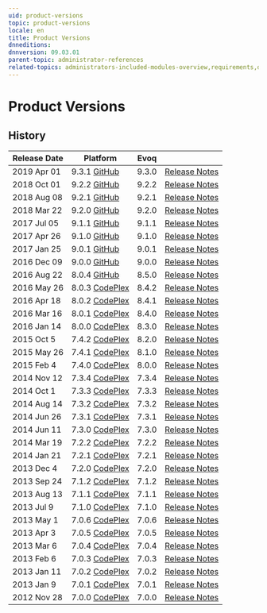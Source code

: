 ```yaml
---
uid: product-versions
topic: product-versions
locale: en
title: Product Versions
dnneditions:
dnnversion: 09.03.01
parent-topic: administrator-references
related-topics: administrators-included-modules-overview,requirements,dnn-overview,control-bar-to-persona-bar,persona-bar-by-role,providers,dnn-license,DNN-security,more-resources
---
```


# Product Versions

## History

|**Release Date**|**Platform**|**Evoq**|  |
|---|---|---|---|
|2019 Apr 01|9.3.1 [GitHub](https://github.com/dnnsoftware/Dnn.Platform/releases/tag/v9.3.1)|9.3.0|[Release Notes](xref:relnotes-2019-apr-03)|
|2018 Oct 01|9.2.2 [GitHub](https://github.com/dnnsoftware/Dnn.Platform/releases/tag/v9.2.2)|9.2.2|[Release Notes](xref:relnotes-2018-oct-01)|
|2018 Aug 08|9.2.1 [GitHub](https://github.com/dnnsoftware/Dnn.Platform/releases/tag/v9.2.1)|9.2.1|[Release Notes](xref:relnotes-2018-aug-08)|
|2018 Mar 22|9.2.0 [GitHub](https://github.com/dnnsoftware/Dnn.Platform/releases/tag/v9.2.0)|9.2.0|[Release Notes](xref:relnotes-2018-mar-22)|
|2017 Jul 05|9.1.1 [GitHub](https://github.com/dnnsoftware/Dnn.Platform/releases/tag/v9.1.1)|9.1.1|[Release Notes](xref:relnotes-2017-jul-05)|
|2017 Apr 26|9.1.0 [GitHub](https://github.com/dnnsoftware/Dnn.Platform/releases/tag/v9.1.0)|9.1.0|[Release Notes](xref:relnotes-2017-apr-26)|
|2017 Jan 25|9.0.1 [GitHub](https://github.com/dnnsoftware/Dnn.Platform/releases/tag/v9.0.1)|9.0.1|[Release Notes](xref:relnotes-2017-jan-25)|
|2016 Dec 09|9.0.0 [GitHub](https://github.com/dnnsoftware/Dnn.Platform/releases/tag/v9.0.0)|9.0.0|[Release Notes](xref:relnotes-2016-dec-09)|
|2016 Aug 22|8.0.4 [GitHub](https://github.com/dnnsoftware/Dnn.Platform/releases/tag/v8.0.4)|8.5.0|[Release Notes](xref:relnotes-2016-aug-22)|
|2016 May 26|8.0.3 [CodePlex](https://dotnetnuke.codeplex.com/releases/view/621771)|8.4.2|[Release Notes](xref:relnotes-2016-may-26)|
|2016 Apr 18|8.0.2 [CodePlex](https://dotnetnuke.codeplex.com/releases/view/620964)|8.4.1|[Release Notes](xref:relnotes-2016-apr-18)|
|2016 Mar 16|8.0.1 [CodePlex](https://dotnetnuke.codeplex.com/releases/view/619412)|8.4.0|[Release Notes](xref:relnotes-2016-mar-16)|
|2016 Jan 14|8.0.0 [CodePlex](https://dotnetnuke.codeplex.com/releases/view/619410)|8.3.0|[Release Notes](xref:relnotes-2016-jan-14)|
|2015 Oct 5|7.4.2 [CodePlex](https://dotnetnuke.codeplex.com/releases/view/617762)|8.2.0|[Release Notes](xref:relnotes-2015-oct-05)|
|2015 May 26|7.4.1 [CodePlex](https://dotnetnuke.codeplex.com/releases/view/615317)|8.1.0|[Release Notes](xref:relnotes-2015-may-26)|
|2015 Feb 4|7.4.0 [CodePlex](https://dotnetnuke.codeplex.com/releases/view/611324)|8.0.0|[Release Notes](xref:relnotes-2015-feb-04)|
|2014 Nov 12|7.3.4 [CodePlex](https://dotnetnuke.codeplex.com/releases/view/137325)|7.3.4|[Release Notes](xref:relnotes-2014-nov-12)|
|2014 Oct 1|7.3.3 [CodePlex](https://dotnetnuke.codeplex.com/releases/view/134695)|7.3.3|[Release Notes](xref:relnotes-2014-oct-01)|
|2014 Aug 14|7.3.2 [CodePlex](https://dotnetnuke.codeplex.com/releases/view/127592)|7.3.2|[Release Notes](xref:relnotes-2014-aug-14)|
|2014 Jun 26|7.3.1 [CodePlex](https://dotnetnuke.codeplex.com/releases/view/123913)|7.3.1|[Release Notes](xref:relnotes-2014-jun-26)|
|2014 Jun 11|7.3.0 [CodePlex](https://dotnetnuke.codeplex.com/releases/view/121844)|7.3.0|[Release Notes](xref:relnotes-2014-jun-11)|
|2014 Mar 19|7.2.2 [CodePlex](https://dotnetnuke.codeplex.com/releases/view/119857)|7.2.2|[Release Notes](xref:relnotes-2014-mar-19)|
|2014 Jan 21|7.2.1 [CodePlex](https://dotnetnuke.codeplex.com/releases/view/117545)|7.2.1|[Release Notes](xref:relnotes-2014-jan-21)|
|2013 Dec 4|7.2.0 [CodePlex](https://dotnetnuke.codeplex.com/releases/view/115680)|7.2.0|[Release Notes](xref:relnotes-2013-dec-04)|
|2013 Sep 24|7.1.2 [CodePlex](https://dotnetnuke.codeplex.com/releases/view/112531)|7.1.2|[Release Notes](xref:relnotes-2013-sep-24)|
|2013 Aug 13|7.1.1 [CodePlex](https://dotnetnuke.codeplex.com/releases/view/110757)|7.1.1|[Release Notes](xref:relnotes-2013-aug-13)|
|2013 Jul 9|7.1.0 [CodePlex](https://dotnetnuke.codeplex.com/releases/view/108560)|7.1.0|[Release Notes](xref:relnotes-2013-jul-09)|
|2013 May 1|7.0.6 [CodePlex](https://dotnetnuke.codeplex.com/releases/view/105676)|7.0.6|[Release Notes](xref:relnotes-2013-may-01)|
|2013 Apr 3|7.0.5 [CodePlex](https://dotnetnuke.codeplex.com/releases/view/103868)|7.0.5|[Release Notes](xref:relnotes-2013-apr-03)|
|2013 Mar 6|7.0.4 [CodePlex](https://dotnetnuke.codeplex.com/releases/view/102566)|7.0.4|[Release Notes](xref:relnotes-2013-mar-06)|
|2013 Feb 6|7.0.3 [CodePlex](https://dotnetnuke.codeplex.com/releases/view/101046)|7.0.3|[Release Notes](xref:relnotes-2013-feb-06)|
|2013 Jan 11|7.0.2 [CodePlex](https://dotnetnuke.codeplex.com/releases/view/100158)|7.0.2|[Release Notes](xref:relnotes-2013-jan-11)|
|2013 Jan 9|7.0.1 [CodePlex](https://dotnetnuke.codeplex.com/releases/view/100069)|7.0.1|[Release Notes](xref:relnotes-2013-jan-09)|
|2012 Nov 28|7.0.0 [CodePlex](https://dotnetnuke.codeplex.com/releases/view/97017)|7.0.0|[Release Notes](xref:relnotes-2012-nov-28)|
